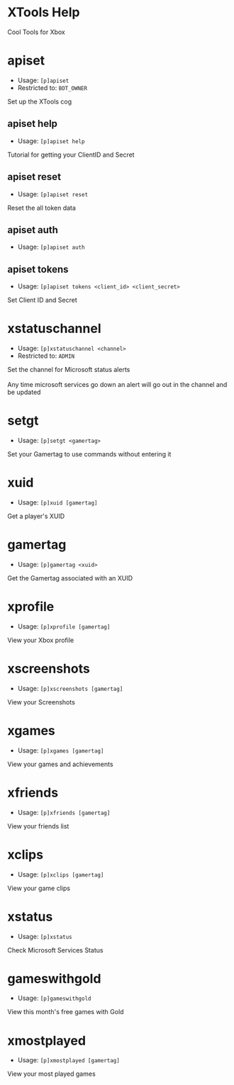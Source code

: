 # XTools Help

Cool Tools for Xbox

# apiset
 - Usage: `[p]apiset `
 - Restricted to: `BOT_OWNER`

Set up the XTools cog

## apiset help
 - Usage: `[p]apiset help `

Tutorial for getting your ClientID and Secret

## apiset reset
 - Usage: `[p]apiset reset `

Reset the all token data

## apiset auth
 - Usage: `[p]apiset auth `



## apiset tokens
 - Usage: `[p]apiset tokens <client_id> <client_secret> `

Set Client ID and Secret

# xstatuschannel
 - Usage: `[p]xstatuschannel <channel> `
 - Restricted to: `ADMIN`

Set the channel for Microsoft status alerts<br/><br/>Any time microsoft services go down an alert will go out in the channel and be updated

# setgt
 - Usage: `[p]setgt <gamertag> `

Set your Gamertag to use commands without entering it

# xuid
 - Usage: `[p]xuid [gamertag] `

Get a player's XUID

# gamertag
 - Usage: `[p]gamertag <xuid> `

Get the Gamertag associated with an XUID

# xprofile
 - Usage: `[p]xprofile [gamertag] `

View your Xbox profile

# xscreenshots
 - Usage: `[p]xscreenshots [gamertag] `

View your Screenshots

# xgames
 - Usage: `[p]xgames [gamertag] `

View your games and achievements

# xfriends
 - Usage: `[p]xfriends [gamertag] `

View your friends list

# xclips
 - Usage: `[p]xclips [gamertag] `

View your game clips

# xstatus
 - Usage: `[p]xstatus `

Check Microsoft Services Status

# gameswithgold
 - Usage: `[p]gameswithgold `

View this month's free games with Gold

# xmostplayed
 - Usage: `[p]xmostplayed [gamertag] `

View your most played games

